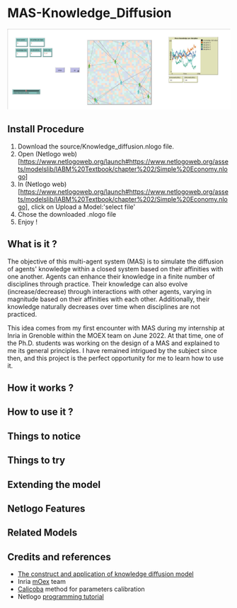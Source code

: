 # MAS-Knowledge_Diffusion

![Environnement](screenshots/Environnement_100224-01.jpg)

## Install Procedure

1. Download the source/Knowledge_diffusion.nlogo file.
2. Open (Netlogo web)[https://www.netlogoweb.org/launch#https://www.netlogoweb.org/assets/modelslib/IABM%20Textbook/chapter%202/Simple%20Economy.nlogo]
3. In (Netlogo web)[https://www.netlogoweb.org/launch#https://www.netlogoweb.org/assets/modelslib/IABM%20Textbook/chapter%202/Simple%20Economy.nlogo], click on Upload a Model:'select file'
4. Chose the downloaded .nlogo file
5. Enjoy !

## What is it ?

The objective of this multi-agent system (MAS) is to simulate the diffusion of agents' knowledge within a closed system based on their affinities with one another. Agents can enhance their knowledge in a finite number of disciplines through practice. Their knowledge can also evolve (increase/decrease) through interactions with other agents, varying in magnitude based on their affinities with each other. Additionally, their knowledge naturally decreases over time when disciplines are not practiced.

This idea comes from my first encounter with MAS during my internship at Inria in Grenoble within the MOEX team on June 2022. At that time, one of the Ph.D. students was working on the design of a MAS and explained to me its general principles. I have remained intrigued by the subject since then, and this project is the perfect opportunity for me to learn how to use it.


## How it works ?

## How to use it ?

## Things to notice

## Things to try

## Extending the model

## Netlogo Features

## Related Models

## Credits and references

* [The construct and application of knowledge diffusion model](https://www.sciencedirect.com/science/article/abs/pii/S0957417403000459)<br/>
* Inria [mOex](https://moex.inria.fr/people/index.html) team<br/>
* [Calicoba](https://www.youtube.com/watch?v=jDddDHp71Ds) method for parameters calibration<br/>
* Netlogo [programming tutorial](https://ccl.northwestern.edu/netlogo/docs/programming.html)<br/>

